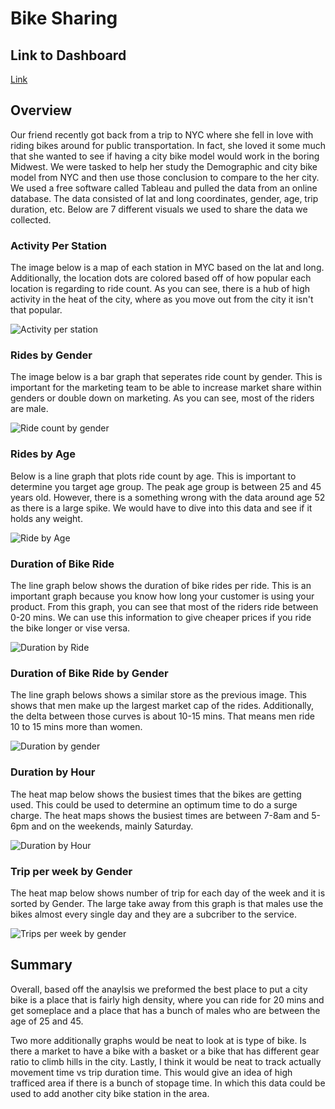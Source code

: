 # Bike Sharing

## Link to Dashboard 
[Link](https://public.tableau.com/app/profile/cory.mccoy/viz/CitiBikeChallenge_16270061021190/CitiBikeAnalysis?publish=yes)

## Overview 

Our friend recently got back from a trip to NYC where she fell in love with riding bikes around for public transportation. In fact, she loved it some much that she wanted to see if having a city bike model would work in the boring Midwest. We were tasked to help her study the Demographic and city bike model from NYC and then use those conclusion to compare to the her city. We used a free software called Tableau and pulled the data from an online database. The data consisted of lat and long coordinates, gender, age, trip duration, etc. Below are 7 different visuals we used to share the data we collected. 

### Activity Per Station 

The image below is a map of each station in MYC based on the lat and long. Additionally, the location dots are colored based off of how popular each location is regarding to ride count. As you can see, there is a hub of high activity in the heat of the city, where as you move out from the city it isn't that popular. 

![Activity per station](https://github.com/mccoycory/Bike-Sharing-/blob/main/Heatmap%20by%20Station%20.png)

### Rides by Gender

The image below is a bar graph that seperates ride count by gender. This is important for the marketing team to be able to increase market share within genders or double down on marketing. As you can see, most of the riders are male. 

![Ride count by gender](https://github.com/mccoycory/Bike-Sharing-/blob/main/Rides%20by%20Gender.png)

### Rides by Age

Below is a line graph that plots ride count by age. This is important to determine you target age group. The peak age group is between 25 and 45 years old. However, there is a something wrong with the data around age 52 as there is a large spike. We would have to dive into this data and see if it holds any weight. 

![Ride by Age](https://github.com/mccoycory/Bike-Sharing-/blob/main/Rides%20by%20age.png)

### Duration of Bike Ride

The line graph below shows the duration of bike rides per ride. This is an important graph because you know how long your customer is using your product. From this graph, you can see that most of the riders ride between 0-20 mins. We can use this information to give cheaper prices if you ride the bike longer or vise versa. 

![Duration by Ride](https://github.com/mccoycory/Bike-Sharing-/blob/main/Trip%20Duration%20by%20User.png)

### Duration of Bike Ride by Gender

The line graph belows shows a similar store as the previous image. This shows that men make up the largest market cap of the rides. Additionally, the delta between those curves is about 10-15 mins. That means men ride 10 to 15 mins more than women. 

![Duration by gender](https://github.com/mccoycory/Bike-Sharing-/blob/main/Trip%20Duration%20by%20Gender.png)

### Duration by Hour 

The heat map below shows the busiest times that the bikes are getting used. This could be used to determine an optimum time to do a surge charge. The heat maps shows the busiest times are between 7-8am and 5-6pm and on the weekends, mainly Saturday. 

![Duration by Hour](https://github.com/mccoycory/Bike-Sharing-/blob/main/Heatmap%20of%20Hours%20per%20weekday.png)

### Trip per week by Gender

The heat map below shows number of trip for each day of the week and it is sorted by Gender. The large take away from this graph is that males use the bikes almost every single day and they are a subcriber to the service. 

![Trips per week by gender](https://github.com/mccoycory/Bike-Sharing-/blob/main/Heat%20map%20of%20trips%20per%20weekday.png)

## Summary 

Overall, based off the anaylsis we preformed the best place to put a city bike is a place that is fairly high density, where you can ride for 20 mins and get someplace and a place that has a bunch of males who are between the age of 25 and 45.

Two more additionally graphs would be neat to look at is type of bike. Is there a market to have a bike with a basket or a bike that has different gear ratio to climb hills in the city. Lastly, I think it would be neat to track actually movement time vs trip duration time. This would give an idea of high trafficed area if there is a bunch of stopage time. In which this data could be used to add another city bike station in the area. 






